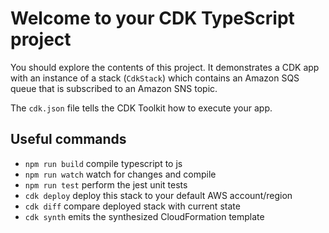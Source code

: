 # Welcome to your CDK TypeScript project

You should explore the contents of this project. It demonstrates a CDK app with an instance of a stack (`CdkStack`)
which contains an Amazon SQS queue that is subscribed to an Amazon SNS topic.

The `cdk.json` file tells the CDK Toolkit how to execute your app.

## Useful commands

- `npm run build` compile typescript to js
- `npm run watch` watch for changes and compile
- `npm run test` perform the jest unit tests
- `cdk deploy` deploy this stack to your default AWS account/region
- `cdk diff` compare deployed stack with current state
- `cdk synth` emits the synthesized CloudFormation template
